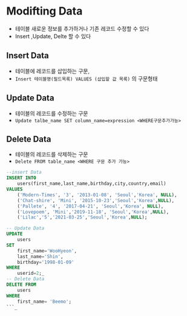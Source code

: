 # Modifting Data
- 테이블 새로운 정보를 추가하거나 기존 레코드 수정할 수 있다
- Insert ,Update, Delte 할 수 있다

## Insert Data
- 테이블에 레코드를 삽입하는 구문, 
- `Insert 테이블명(필드목록) VALUES (삽입할 값 목록)` 의 구문형태

## Update Data
- 테이블의 레코드를 수정하는 구문
- `Update talbe_name SET column_name=expression <WHERE구문추가가능>`
## Delete Data
- 테이블의 레코드를 삭제하는 구문
- `Delete FROM table_name <WHERE 구문 추가 가능>`

```sql
--insert Data
INSERT INTO 
	users(first_name,last_name,birthday,city,country,email)
VALUES
	('Modern-Times', '3', '2013-01-08', 'Seoul','Korea', NULL),
    ('Chat-shire', 'Mini', '2015-10-23','Seoul','Korea',NULL),
    ('Pallete', '4', '2017-04-21', 'Seoul','Korea', NULL),
    ('Lovepoem', 'Mini','2019-11-18', 'Seoul','Korea',NULL),
    ('Lilac','5','2021-03-25','Seoul','Korea',NULL);

-- Update Data
UPDATE 
	users
SET
	first_name='WooHyeon',
    last_name='Shin',
	birthday='1998-01-09'
WHERE
	userid=2;_
-- Delete Data
DELETE FROM 
	users
WHERE
	first_name= 'Beemo';
```_